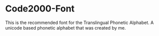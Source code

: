 # Code2000-Font

This is the recommended font for the Translingual Phonetic Alphabet.
A unicode based phonetic alphabet that was created by me.
